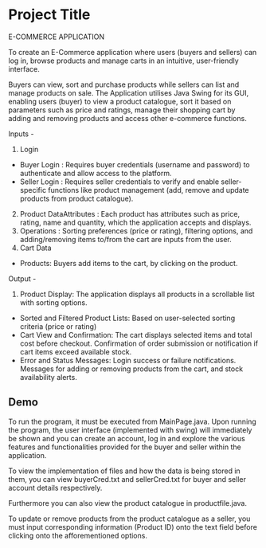 
# Project Title
E-COMMERCE APPLICATION 

To create an E-Commerce application where users (buyers and sellers) can log in, browse products and manage carts in an intuitive, user-friendly interface.

Buyers can view, sort and purchase products while sellers can list and manage products on sale. The Application utilises Java Swing for its GUI, enabling users (buyer) to view a product catalogue, sort it based on parameters such as price and ratings, manage their shopping cart by adding and removing products and access other e-commerce functions.

Inputs -

1. Login
 - Buyer Login : Requires buyer credentials (username and password) to authenticate and allow access to the platform.
 - Seller Login : Requires seller credentials to verify and enable seller-specific functions like product management (add, remove and update products from product catalogue).


2. Product DataAttributes : Each product has attributes such as price, rating, name and quantity, which the application accepts and displays.
3. Operations : Sorting preferences (price or rating), filtering options, and adding/removing items to/from the cart are inputs from the user.
4. Cart Data
 - Products: Buyers add items to the cart, by clicking on the product.

Output - 

1. Product Display:
The application displays all products in a scrollable list with sorting options.
 - Sorted and Filtered Product Lists:
Based on user-selected sorting criteria (price or rating)
 - Cart View and Confirmation:
The cart displays selected items and total cost before checkout.
Confirmation of order submission or notification if cart items exceed available stock.
- Error and Status Messages:
Login success or failure notifications.
Messages for adding or removing products from the cart, and stock availability alerts.


## Demo

To run the program, it must be executed from MainPage.java.
Upon running the program, the user interface (implemented with swing) will immediately be shown and you can create an account, log in and explore the various features and functionalities provided for the buyer and seller within the application. 

To view the implementation of files and how the data is being stored in them, you can view buyerCred.txt and sellerCred.txt for buyer and seller account details respectively.

Furthermore you can also view the product catalogue in productfile.java.

To update or remove products from the product catalogue as a seller, you must input corresponding information (Product ID) onto the text field before clicking onto the afforementioned options. 



